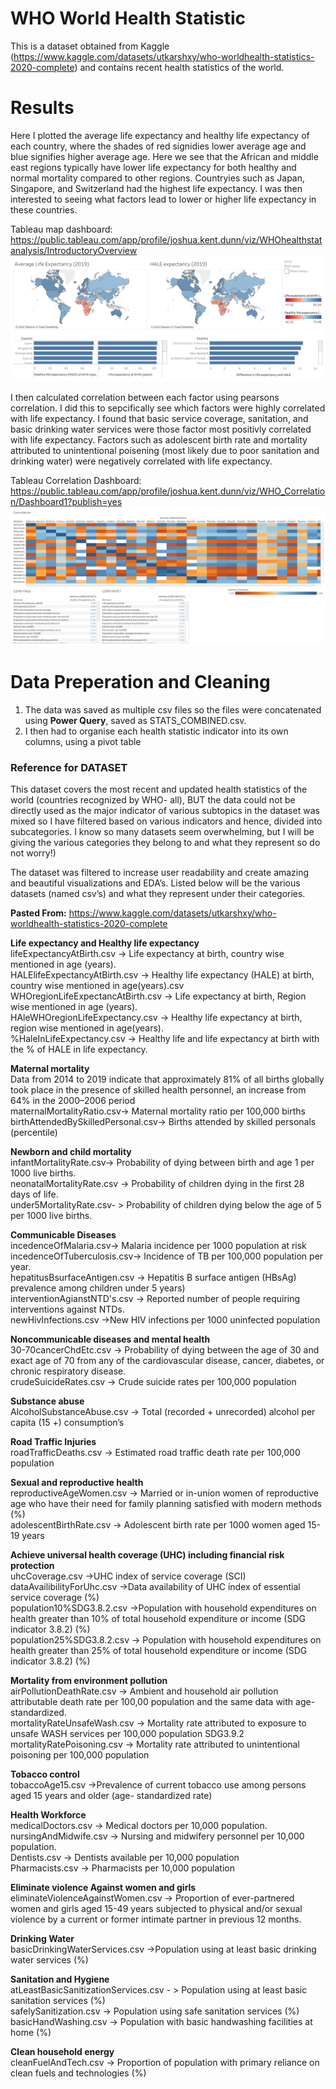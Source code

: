 # WHO World Health Statistic
This is a dataset obtained from Kaggle (https://www.kaggle.com/datasets/utkarshxy/who-worldhealth-statistics-2020-complete) and contains recent health statistics of the world.

# Results
Here I plotted the average life expectancy and healthy life expectancy of each country, where the shades of red signidies lower average age and blue signifies higher average age. Here we see that the African and middle east regions typically have lower life expectancy for both healthy and normal mortality compared to other regions. Countryies such as Japan, Singapore, and Switzerland had the highest life expectancy. I was then interested to seeing what factors lead to lower or higher life expectancy in these countries.

Tableau map dashboard: https://public.tableau.com/app/profile/joshua.kent.dunn/viz/WHOhealthstatanalysis/IntroductoryOverview
![life expectancy](https://github.com/joshuadunn1/WHO_World_Health_Statistic_2020/blob/main/Introductory%20Overview.png)

I then calculated correlation between each factor using pearsons correlation. I did this to sepcifically see which factors were highly correlated with life expectancy. I found that basic service coverage, sanitation, and basic drinking water services were those factor most positivly correlated with life expectancy. Factors such as adolescent birth rate and mortality attributed to unintentional poisening (most likely due to poor sanitation and drinking water) were negatively correlated with life expectancy.

Tableau Correlation Dashboard: https://public.tableau.com/app/profile/joshua.kent.dunn/viz/WHO_Correlation/Dashboard1?publish=yes
![Correlation](https://github.com/joshuadunn1/WHO_World_Health_Statistic_2020/blob/main/WHO_CORRELATION.png)


# Data Preperation and Cleaning

1. The data was saved as multiple csv files so the files were concatenated using **Power Query**, saved as STATS_COMBINED.csv.
2. I then had to organise each health statistic indicator into its own columns, using a pivot table

### Reference for DATASET
This dataset covers the most recent and updated health statistics of the world (countries recognized by WHO- all), BUT the data could not be directly used as the major indicator of various subtopics in the dataset was mixed so I have filtered based on various indicators and hence, divided into subcategories. I know so many datasets seem overwhelming, but I will be giving the various categories they belong to and what they represent so do not worry!)

The dataset was filtered to increase user readability and create amazing and beautiful visualizations and EDA’s.
Listed below will be the various datasets (named csv’s) and what they represent under their categories.  

**Pasted From:** https://www.kaggle.com/datasets/utkarshxy/who-worldhealth-statistics-2020-complete

**Life expectancy and Healthy life expectancy**  
lifeExpectancyAtBirth.csv -> Life expectancy at birth, country wise mentioned in age (years).  
HALElifeExpectancyAtBirth.csv -> Healthy life expectancy (HALE) at birth, country wise mentioned in age(years).csv  
WHOregionLifeExpectancAtBirth.csv -> Life expectancy at birth, Region wise mentioned in age (years).  
HAleWHOregionLifeExpectancy.csv -> Healthy life expectancy at birth, region wise mentioned in age(years).  
%HaleInLifeExpectancy.csv -> Healthy life and life expectancy at birth with the % of HALE in life expectancy.  

**Maternal mortality**  
Data from 2014 to 2019 indicate that approximately 81% of all births globally took place in the presence of skilled health personnel, an increase from 64% in the 2000–2006 period  
maternalMortalityRatio.csv-> Maternal mortality ratio per 100,000 births  
birthAttendedBySkilledPersonal.csv-> Births attended by skilled personals (percentile)  

**Newborn and child mortality**  
infantMortalityRate.csv-> Probability of dying between birth and age 1 per 1000 live births.  
neonatalMortalityRate.csv -> Probability of children dying in the first 28 days of life.  
under5MortalityRate.csv- > Probability of children dying below the age of 5 per 1000 live births.  

**Communicable Diseases**  
incedenceOfMalaria.csv-> Malaria incidence per 1000 population at risk  
incedenceOfTuberculosis.csv-> Incidence of TB per 100,000 population per year.  
hepatitusBsurfaceAntigen.csv -> Hepatitis B surface antigen (HBsAg) prevalence among children under 5 years)  
interventionAgianstNTD's.csv -> Reported number of people requiring interventions against NTDs.  
newHivInfections.csv ->New HIV infections per 1000 uninfected population  

**Noncommunicable diseases and mental health**  
30-70cancerChdEtc.csv -> Probability of dying between the age of 30 and exact age of 70 from any of the cardiovascular disease, cancer, diabetes, or chronic respiratory disease.  
crudeSuicideRates.csv -> Crude suicide rates per 100,000 population  

**Substance abuse**  
AlcoholSubstanceAbuse.csv -> Total (recorded + unrecorded) alcohol per capita (15 +) consumption’s  

**Road Traffic Injuries**  
roadTrafficDeaths.csv -> Estimated road traffic death rate per 100,000 population  

**Sexual and reproductive health**  
reproductiveAgeWomen.csv -> Married or in-union women of reproductive age who have their need for family planning satisfied with modern methods (%)  
adolescentBirthRate.csv -> Adolescent birth rate per 1000 women aged 15-19 years  

**Achieve universal health coverage (UHC) including financial risk protection**  
uhcCoverage.csv ->UHC index of service coverage (SCI)  
dataAvailibilityForUhc.csv ->Data availability of UHC index of essential service coverage (%)  
population10%SDG3.8.2.csv ->Population with household expenditures on health greater than 10% of total household expenditure or income (SDG indicator 3.8.2) (%)  
population25%SDG3.8.2.csv -> Population with household expenditures on health greater than 25% of total household expenditure or income (SDG indicator 3.8.2) (%)  

**Mortality from environment pollution**  
airPollutionDeathRate.csv -> Ambient and household air pollution attributable death rate per 100,00 population and the same data with age-standardized.  
mortalityRateUnsafeWash.csv -> Mortality rate attributed to exposure to unsafe WASH services per 100,000 population SDG3.9.2  
mortalityRatePoisoning.csv -> Mortality rate attributed to unintentional poisoning per 100,000 population  

**Tobacco control**  
tobaccoAge15.csv ->Prevalence of current tobacco use among persons aged 15 years and older (age- standardized rate)  

**Health Workforce**  
medicalDoctors.csv -> Medical doctors per 10,000 population.  
nursingAndMidwife.csv -> Nursing and midwifery personnel per 10,000 population.  
Dentists.csv -> Dentists available per 10,000 population  
Pharmacists.csv -> Pharmacists per 10,000 population  

**Eliminate violence Against women and girls**  
eliminateViolenceAgainstWomen.csv -> Proportion of ever-partnered women and girls aged 15-49 years subjected to physical and/or sexual violence by a current or former intimate partner in previous 12 months.  

**Drinking Water**  
basicDrinkingWaterServices.csv ->Population using at least basic drinking water services (%)  

**Sanitation and Hygiene**  
atLeastBasicSanitizationServices.csv - > Population using at least basic sanitation services (%)  
safelySanitization.csv -> Population using safe sanitation services (%)  
basicHandWashing.csv -> Population with basic handwashing facilities at home (%)  

**Clean household energy**  
cleanFuelAndTech.csv -> Proportion of population with primary reliance on clean fuels and technologies (%)  

